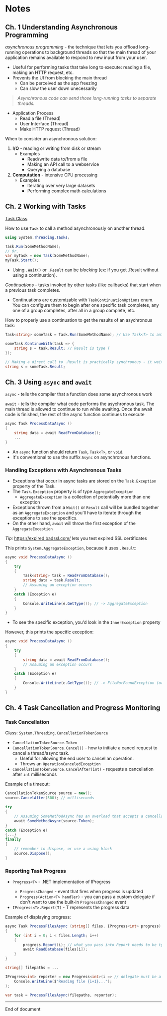 # Notes

## Ch. 1 Understanding Asynchronous Programming

_asynchronous programming_ - the technique that lets you offload long-running operations to background threads so that the main thread of your application remains available to respond to new input from your user.

* Useful for performing tasks that take long to execute: reading a file, making an HTTP request, etc.
* Prevents the UI from blocking the main thread
    * Can be perceived as the app freezing
    * Can slow the user down unecessarily 

> _Asynchronous code can send those long-running tasks to separate threads._

* Application Process
    * Read a file (Thread)
    * User Interface (Thread)
    * Make HTTP request (Thread)

When to consider an asynchronous solution: 

1. **I/O** - reading or writing from disk or stream
    * Examples
        * Read/write data to/from a file
        * Making an API call to a webservice
        * Querying a database
2. **Computation** - intensive CPU processing
    * Examples
        * Iterating over very large datasets 
        * Performing complex math calculations

## Ch. 2 Working with Tasks

[Task Class](https://learn.microsoft.com/en-us/dotnet/api/system.threading.tasks.task?view=net-8.0)

How to use `Task` to call a method asynchronously on another thread: 

```C#
using System.Threading.Tasks;

Task.Run(SomeMethodName);
// Or,
var myTask = new Task(SomeMethodName);
myTask.Start();
```

* Using `.Wait()` or `.Result` can be _blocking_ (ex: if you get .Result without using a continuation).

_Continuations_ - tasks invoked by other tasks (like callbacks) that start when a previous task completes.

* Continuations are customizable with `TaskContinuationOptions` enum. You can configure them to begin after one specific task completes, any one of a group completes, after all in a group complete, etc.

How to properly use a continuation to get the results of an asychronous task: 

```C#
Task<string> someTask = Task.Run(SomeMethodName); // Use Task<T> to anticipate the return type

someTask.ContinueWith(task => {
    string s = task.Result; // Result is type T
});

// Making a direct call to .Result is practically synchronous - it waits for the task to finish (and is blocking)
string s = someTask.Result;
```

## Ch. 3 Using `async` and `await`

`async` - tells the compiler that a function does some asynchronous work

`await` - tells the compiler what code performs the asychronous task. The main thread is allowed to continue to run while awaiting. Once the await code is finished, the rest of the async function continues to execute 

```C#
async Task ProcessDataAsync () 
{
    string data = await ReadFromDatabase();
    ...
}
```

* An `async` function should return `Task`, `Task<T>`, or `void`.
* It's conventional to use the suffix `Async` on asynchronous functions.

### Handling Exceptions with Asynchronous Tasks

* Exceptions that occur in async tasks are stored on the `Task.Exception` property of the Task. 
* The `Task.Exception` property is of type `AggregateException`
    * `AggregateExeception` is a collection of potentially more than one exception 
* Exceptions thrown from a `Wait()` or `Result` call will be bundled together as an `AggregateException` and you'll have to iterate through the exceptions to see the specifics. 
* On the other hand, `await` will throw the first exception of the `AggregateException`

_Tip:_ https://expired.badssl.com/ lets you test expired SSL certificates

This prints `System.AggregateException`, because it uses `.Result`:

```C#
async void ProcessDataAsync () 
{
    try 
    {
        Task<string> task = ReadFromDatabase();
        string data = task.Result;
        // Assuming an exception occurs
    }
    catch (Exception e) 
    {
        Console.WriteLine(e.GetType()); // -> AggregateException
    }
}
```

* To see the specific exception, you'd look in the `InnerException` property

However, this prints the specific exception: 

```C#
async void ProcessDataAsync () 
{
    try 
    {
        string data = await ReadFromDatabase();
        // Assuming an exception occurs
    }
    catch (Exception e) 
    {
        Console.WriteLine(e.GetType()); // -> FileNotFoundException (or whatever the first exception was)
    }
}
```

## Ch. 4 Task Cancellation and Progress Monitoring 

### Task Cancellation

Class: `System.Threading.CancellationTokenSource`

* `CancellationTokenSource.Token`
* `CancellationTokenSource.Cancel()` - how to initiate a cancel request to cancel a thread/async task.
    * Useful for allowing the end user to cancel an operation.
    * Throws an `OperationCanceledException`
* `CancellationTokenSource.CancelAfter(int)` - requests a cancellation after `int` milliseconds 

Example of a timeout: 

```C#
CancellationTokenSource source = new();
source.CancelAfter(500); // milliseconds 

try 
{
    // Assuming SomeMethodAsync has an overload that accepts a cancellation token
    await SomeMethodAsync(source.Token);
}
catch (Exception e)
{...}
finally 
{
    // remember to dispose, or use a using block 
    source.Dispose();
}
```

### Reporting Task Progress 

* `Progress<T>` - .NET implementation of IProgress<T>
    * `ProgressChanged` - event that fires when progress is updated 
    * `Progress(Action<T> handler)` - you can pass a custom delegate if don't want to use the built-in `ProgressChanged` event
* `IProgress<T>.Report(T)` - T represents the progress data 

Example of displaying progress:

```C#
async Task ProcessFilesAsync (string[] files, IProgress<int> progress) 
{
    for (int i = 0; i < files.Length; i++) 
    {
        progress.Report(i); // what you pass into Report needs to be type T
        await ReadDatabase(files[i]);
    }
}

string[] filepaths = ...

IProgress<int> reporter = new Progress<int>(i => // delegate must be a function of type T
    Console.WriteLine($"Reading file {i+1}...");
);

var task = ProcessFilesAsync(filepaths, reporter);
```

---
End of document